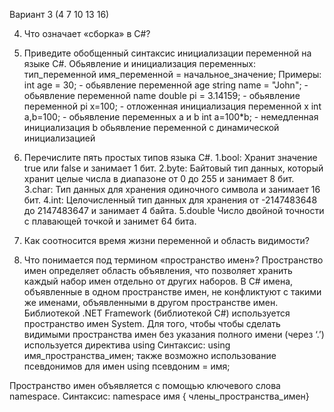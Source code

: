 Вариант 3 (4 7 10 13 16)

4. Что означает «сборка» в C#?

7. Приведите обобщенный синтаксис инициализации переменной на
языке C#.
Обьявление и инициализация переменных:
тип_переменной имя_переменной = начальное_значение;
Примеры:
int age = 30; - обьявление переменной age
string name = "John"; - обьявление переменной name
double pi = 3.14159; - обьявление переменной pi
x=100; - отложенная инициализация переменной x
int a,b=100; - обьявление переменных a и b
int a=100*b; - немедленная инициализация b обьявление переменной с динамической инициализацией

10. Перечислите пять простых типов языка C#.
    1.bool: Хранит значение true или false и занимает 1 бит.
    2.byte: Байтовый тип данных, который хранит целые числа в диапазоне от 0 до 255 и занимает 8 бит.
    3.char: Тип данных для хранения одиночного символа и занимает 16 бит.
    4.int: Целочисленный тип данных для хранения от -2147483648 до 2147483647 и занимает 4 байта.
    5.double Число двойной точности с плавающей точкой  и занимет 64 бита.

13. Как соотносится время жизни переменной и область видимости?
  

16. Что понимается под термином «пространство имен»?
Пространство имен определяет область объявления, что позволяет хранить каждый набор имен отдельно от других наборов. В С# имена, объявленные в одном пространстве имен, не конфликтуют с такими же именами, объявленными в другом пространстве имен. Библиотекой .NET Framework (библиотекой С#) используется пространство имен System. Для того, чтобы чтобы сделать видимыми пространства имен без указания полного имени (через ‘.’) используется директива using
Синтаксис:
using имя_пространства_имен;
также возможно использование псевдонимов для имен
using псевдоним = имя;

Пространство имен объявляется с помощью ключевого слова
namespace.
Синтаксис:
namespace имя {
члены_пространства_имен}
